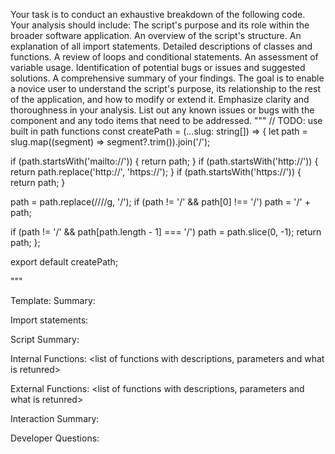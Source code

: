 Your task is to conduct an exhaustive breakdown of the following code. Your analysis should include:
The script's purpose and its role within the broader software application.
An overview of the script's structure.
An explanation of all import statements.
Detailed descriptions of classes and functions.
A review of loops and conditional statements.
An assessment of variable usage.
Identification of potential bugs or issues and suggested solutions.
A comprehensive summary of your findings.
The goal is to enable a novice user to understand the script's purpose, its relationship to the rest of the application, and how to modify or extend it. Emphasize clarity and thoroughness in your analysis.
List out any known issues or bugs with the component and any todo items that need to be addressed.
"""
// TODO: use built in path functions
const createPath = (...slug: string[]) => {
  let path = slug.map((segment) => segment?.trim()).join('/');

  if (path.startsWith('mailto://')) {
    return path;
  }
  if (path.startsWith('http://')) {
    return path.replace('http://', 'https://');
  }
  if (path.startsWith('https://')) {
    return path;
  }

  path = path.replace(/\/\//g, '/');
  if (path != '/' && path[0] !== '/') path = '/' + path;

  if (path != '/' && path[path.length - 1] === '/') path = path.slice(0, -1);
  return path;
};

export default createPath;

"""

Template:
Summary:
<brief overview of the file and all its major components>

Import statements:
<describe the imports and dependencies>

Script Summary:
<Summary of file>

Internal Functions:
<list of functions with descriptions, parameters and what is retunred>

External Functions:
<list of functions with descriptions, parameters and what is retunred>

Interaction Summary:
<a summary of how the file could interact with the rest of the application>

Developer Questions:
<a list of questions Developers working with this component may have the following questions when debugging>